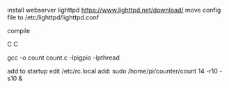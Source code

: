 

install webserver
lighttpd
https://www.lighttpd.net/download/
move config file to /etc/lighttpd/lighttpd.conf

compile 

C
C


gcc -o count count.c -lpigpio -lpthread



add to startup
edit /etc/rc.local 
add:
sudo /home/pi/counter/count 14 -r10 -s10 &


